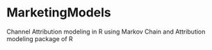 # MarketingModels
Channel Attribution modeling in R using Markov Chain and Attribution modeling package of R
